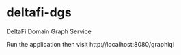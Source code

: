 # deltafi-dgs

DeltaFi Domain Graph Service

Run the application then visit http://localhost:8080/graphiql